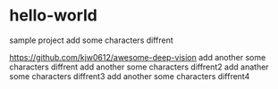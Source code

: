 # hello-world
sample project
add some characters diffrent


https://github.com/kjw0612/awesome-deep-vision
add another some characters diffrent
add another some characters diffrent2
add anather some characters diffrent3
add another some characters diffrent4
